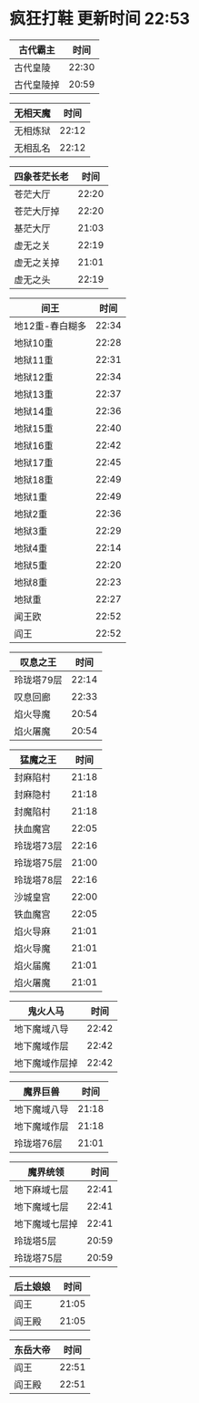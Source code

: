 # 疯狂打鞋 更新时间 22:53

| 古代霸主   | 时间    |
|--------|-------|
| 古代皇陵 | 22:30 |
| 古代皇陵掉 | 20:59 |

| 无相天魔   | 时间    |
|--------|-------|
| 无相炼狱 | 22:12 |
| 无相乱名 | 22:12 |

| 四象苍茫长老   | 时间    |
|--------|-------|
| 苍茫大厅 | 22:20 |
| 苍茫大厅掉 | 22:20 |
| 基茫大厅 | 21:03 |
| 虚无之关 | 22:19 |
| 虚无之关掉 | 21:01 |
| 虚无之头 | 22:19 |

| 间王   | 时间    |
|--------|-------|
| 地12重-春白糊多 | 22:34 |
| 地狱10重 | 22:28 |
| 地狱11重 | 22:31 |
| 地狱12重 | 22:34 |
| 地狱13重 | 22:37 |
| 地狱14重 | 22:36 |
| 地狱15重 | 22:40 |
| 地狱16重 | 22:42 |
| 地狱17重 | 22:45 |
| 地狱18重 | 22:49 |
| 地狱1重 | 22:49 |
| 地狱2重 | 22:36 |
| 地狱3重 | 22:29 |
| 地狱4重 | 22:14 |
| 地狱5重 | 22:20 |
| 地狱8重 | 22:23 |
| 地狱重 | 22:27 |
| 闻王欧 | 22:52 |
| 阎王 | 22:52 |

| 叹息之王   | 时间    |
|--------|-------|
| 玲珑塔79层 | 22:14 |
| 叹息回廊 | 22:33 |
| 焰火导魔 | 20:54 |
| 焰火屠魔 | 20:54 |

| 猛魔之王   | 时间    |
|--------|-------|
| 封麻陷村 | 21:18 |
| 封麻隐村 | 21:18 |
| 封魔陷村 | 21:18 |
| 扶血魔宫 | 22:05 |
| 玲珑塔73层 | 22:16 |
| 玲珑塔75层 | 21:00 |
| 玲珑塔78层 | 22:16 |
| 沙城皇宫 | 22:00 |
| 铁血魔宫 | 22:05 |
| 焰火导麻 | 21:01 |
| 焰火导魔 | 21:01 |
| 焰火届魔 | 21:01 |
| 焰火屠魔 | 21:01 |

| 鬼火人马   | 时间    |
|--------|-------|
| 地下魔域八导 | 22:42 |
| 地下魔域作层 | 22:42 |
| 地下魔域作层掉 | 22:42 |

| 魔界巨兽   | 时间    |
|--------|-------|
| 地下魔域八导 | 21:18 |
| 地下魔域作层 | 21:18 |
| 玲珑塔76层 | 21:01 |

| 魔界统领   | 时间    |
|--------|-------|
| 地下麻域七层 | 22:41 |
| 地下魔域七层 | 22:41 |
| 地下魔域七层掉 | 22:41 |
| 玲珑塔5层 | 20:59 |
| 玲珑塔75层 | 20:59 |

| 后土娘娘   | 时间    |
|--------|-------|
| 阎王 | 21:05 |
| 阎王殿 | 21:05 |

| 东岳大帝   | 时间    |
|--------|-------|
| 阎王 | 22:51 |
| 阎王殿 | 22:51 |
